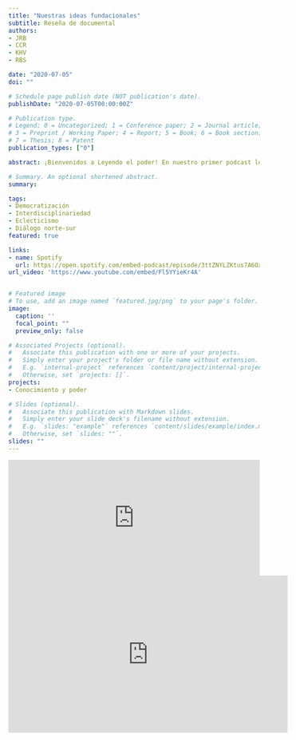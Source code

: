 ```yaml
---
title: "Nuestras ideas fundacionales"
subtitle: Reseña de documental
authors:
- JRB
- CCR
- KHV
- RBS

date: "2020-07-05"
doi: ""

# Schedule page publish date (NOT publication's date).
publishDate: "2020-07-05T00:00:00Z"

# Publication type.
# Legend: 0 = Uncategorized; 1 = Conference paper; 2 = Journal article;
# 3 = Preprint / Working Paper; 4 = Report; 5 = Book; 6 = Book section;
# 7 = Thesis; 8 = Patent
publication_types: ["0"]

abstract: ¡Bienvenidos a Leyendo el poder! En nuestro primer podcast les contaremos por qué buscamos visibilizar nuevas perspectivas de la Ciencia Política y los Estudios Internacionales. Conoce nuestro punto de vista sobre el rol de la academia frente a la sociedad y las propuestas que hemos elaborado para fomentar el diálogo y la reflexión sobre el poder en América Latina y el mundo actual. 

# Summary. An optional shortened abstract.
summary: 

tags:
- Democratización
- Interdisciplinariedad
- Eclecticismo
- Diálogo norte-sur
featured: true

links:
- name: Spotify
  url: https://open.spotify.com/embed-podcast/episode/3ttZNYLZKtus7A6OxWel4p
url_video: 'https://www.youtube.com/embed/Fl5YYieKr4A'


# Featured image
# To use, add an image named `featured.jpg/png` to your page's folder. 
image:
  caption: ''
  focal_point: ""
  preview_only: false

# Associated Projects (optional).
#   Associate this publication with one or more of your projects.
#   Simply enter your project's folder or file name without extension.
#   E.g. `internal-project` references `content/project/internal-project/index.md`.
#   Otherwise, set `projects: []`.
projects:
- Conocimiento y poder

# Slides (optional).
#   Associate this publication with Markdown slides.
#   Simply enter your slide deck's filename without extension.
#   E.g. `slides: "example"` references `content/slides/example/index.md`.
#   Otherwise, set `slides: ""`.
slides: ""
---
```


<iframe src="https://open.spotify.com/embed-podcast/episode/3ttZNYLZKtus7A6OxWel4p" width="100%" height="232" frameborder="0" allowtransparency="true" allow="encrypted-media"></iframe>

<iframe width="560" height="315" src="https://www.youtube.com/embed/Fl5YYieKr4A" frameborder="0" allow="accelerometer; autoplay; encrypted-media; gyroscope; picture-in-picture" allowfullscreen></iframe>
